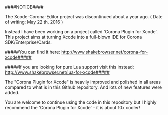

####NOTICE####

The Xcode-Corona-Editor project was discontinued about a year ago. ( Date of writing: May 22 th. 2016 )

Instead I have been working on a project called 'Corona Plugin for Xcode'. 
This project aims at turning Xcode into a full-blown IDE for Corona SDK/Enterprise/Cards.

#####You can find it here: http://www.shakebrowser.net/corona-for-xcode#####

#####If you are looking for pure Lua support visit this instead: http://www.shakebrowser.net/lua-for-xcode#####

The "Corona Plugin for Xcode" is heavily improved and polished in all areas compared to what is in this Github repository.
And lots of new features were added.

You are welcome to continue using the code in this repository but I highly recommend the 'Corona Plugin for Xcode' - it is about 10x cooler!

